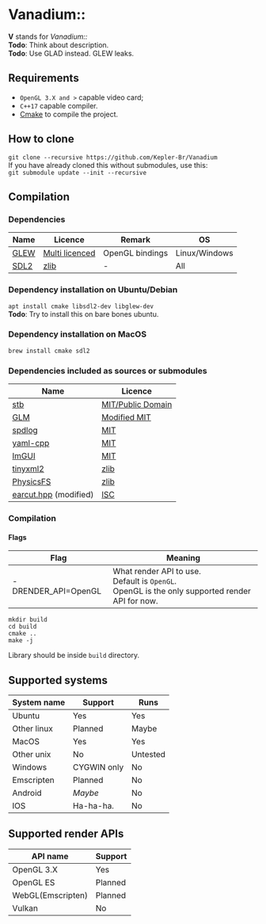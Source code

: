 # Vanadium::

**V** stands for *Vanadium::*  
**Todo**: Think about description.  
**Todo**: Use GLAD instead. GLEW leaks.

## Requirements

* `OpenGL 3.X and >` capable video card;
* `C++17` capable compiler.
* [Cmake](https://cmake.org/) to compile the project.

## How to clone

`git clone --recursive https://github.com/Kepler-Br/Vanadium`  
If you have already cloned this without submodules, use this:  
`git submodule update --init --recursive`

## Compilation

### Dependencies

| Name                                       | Licence                                                                      | Remark          | OS            |
| -------------                              | -------------                                                                | --------------- | ------------- |
| [GLEW](https://github.com/nigels-com/glew) | [Multi licenced](https://github.com/nigels-com/glew/blob/master/LICENSE.txt) | OpenGL bindings | Linux/Windows |
| [SDL2](https://github.com/libsdl-org/SDL)  | [zlib](https://github.com/libsdl-org/SDL/blob/main/LICENSE.txt)              | -               | All           |

### Dependency installation on Ubuntu/Debian

`apt install cmake libsdl2-dev libglew-dev`  
**Todo**: Try to install this on bare bones ubuntu.

### Dependency installation on MacOS

`brew install cmake sdl2`

### Dependencies included as sources or submodules

| Name                                                          | Licence                                                                      |
| -------------                                                 | -------------                                                                |
| [stb](https://github.com/nothings/stb)                        | [MIT/Public Domain](https://github.com/nothings/stb/blob/master/LICENSE)     |
| [GLM](https://github.com/g-truc/glm)                          | [Modified MIT](https://github.com/g-truc/glm/blob/master/manual.md#section0) |
| [spdlog](https://github.com/gabime/spdlog)                    | [MIT](https://github.com/gabime/spdlog/blob/v1.x/LICENSE)                    |
| [yaml-cpp](https://github.com/jbeder/yaml-cpp)                | [MIT](https://github.com/jbeder/yaml-cpp/blob/master/LICENSE)                |
| [ImGUI](https://github.com/ocornut/imgui)                     | [MIT](https://github.com/ocornut/imgui/blob/master/LICENSE.txt)              |
| [tinyxml2](https://github.com/leethomason/tinyxml2)           | [zlib](https://github.com/leethomason/tinyxml2/blob/master/LICENSE.txt)      |
| [PhysicsFS](https://icculus.org/physfs/)                      | [zlib](https://hg.icculus.org/icculus/physfs/raw-file/tip/LICENSE.txt)       |
| [earcut.hpp](https://github.com/mapbox/earcut.hpp) (modified) | [ISC](https://github.com/mapbox/earcut.hpp/blob/master/LICENSE)              |

### Compilation

#### Flags

| Flag                | Meaning                                                                                               |
| -------------       | -------------                                                                                         |
| -DRENDER_API=OpenGL | What render API to use.<br/>Default is `OpenGL`.<br/>OpenGL is the only supported render API for now. |

```
mkdir build
cd build
cmake ..
make -j
```  

Library should be inside `build` directory.

## Supported systems

| System name   | Support       | Runs          |
| ------------- | ------------- | ------------- |
| Ubuntu        | Yes           | Yes           |
| Other linux   | Planned       | Maybe         |
| MacOS         | Yes           | Yes           |
| Other unix    | No            | Untested      |
| Windows       | CYGWIN only   | No            |
| Emscripten    | Planned       | No            |
| Android       | *Maybe*       | No            |
| IOS           | Ha-ha-ha.     | No            |

## Supported render APIs

| API name          | Support        |
| ----------------- | -------------- |
| OpenGL 3.X        | Yes            |
| OpenGL ES         | Planned        |
| WebGL(Emscripten) | Planned        |
| Vulkan            | No             |